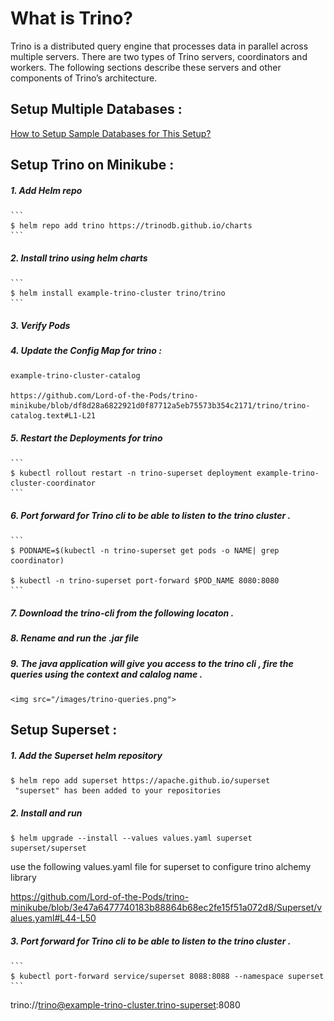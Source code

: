 
What is Trino?
==============

Trino is a distributed query engine that processes data in parallel across multiple servers. There are two types of Trino servers, coordinators and workers. The following sections describe these servers and other components of Trino’s architecture.


Setup Multiple Databases :
--------------------------

[How to Setup Sample Databases for This Setup?](SetupDatabases.md)



Setup Trino on Minikube :
-------------------------

##### 1. Add Helm repo 

    ```
    $ helm repo add trino https://trinodb.github.io/charts
    ```

##### 2. Install trino using helm charts 

    ```
    $ helm install example-trino-cluster trino/trino
    ```

##### 3. Verify Pods


##### 4. Update the Config Map for trino :

    example-trino-cluster-catalog
    
    https://github.com/Lord-of-the-Pods/trino-minikube/blob/df8d28a6822921d0f87712a5eb75573b354c2171/trino/trino-catalog.text#L1-L21

##### 5. Restart the Deployments for trino

    ```
    $ kubectl rollout restart -n trino-superset deployment example-trino-cluster-coordinator
    ```

##### 6. Port forward for Trino cli to be able to listen to the trino cluster .

    ```
    $ PODNAME=$(kubectl -n trino-superset get pods -o NAME| grep coordinator)
    
    $ kubectl -n trino-superset port-forward $POD_NAME 8080:8080
    ```
##### 7. Download the trino-cli from the following locaton .

##### 8. Rename and run the .jar file

##### 9. The java application will give you access to the trino cli , fire the queries using the context and calalog name .


    <img src="/images/trino-queries.png">

Setup Superset :
----------------

##### 1. Add the Superset helm repository

   ```
   $ helm repo add superset https://apache.github.io/superset
    "superset" has been added to your repositories
   ```

##### 2. Install and run

   ```
   $ helm upgrade --install --values values.yaml superset superset/superset
   ```

   use the following values.yaml file for superset to configure trino alchemy library

   https://github.com/Lord-of-the-Pods/trino-minikube/blob/3e47a6477740183b88864b68ec2fe15f51a072d8/Superset/values.yaml#L44-L50

##### 3. **Port forward for Trino cli to be able to listen to the trino cluster .**

    ```
    $ kubectl port-forward service/superset 8088:8088 --namespace superset
    ```





trino://trino@example-trino-cluster.trino-superset:8080
